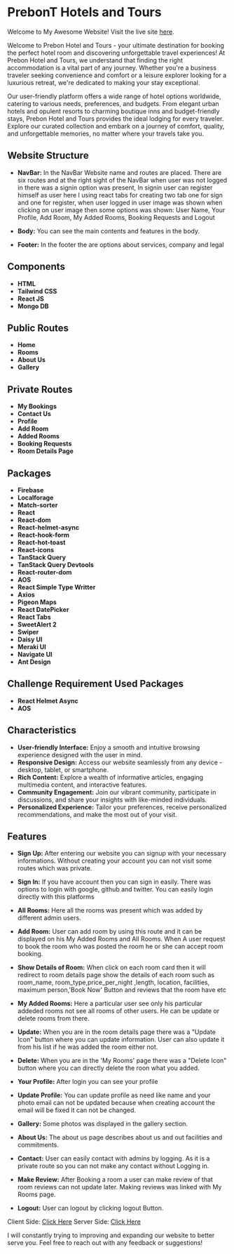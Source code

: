 # PrebonT Hotels and Tours

Welcome to My Awesome Website! Visit the live site [here](https://assignment-11-prebon-hotels.web.app/).

Welcome to Prebon Hotel and Tours - your ultimate destination for booking the perfect hotel room and discovering unforgettable travel experiences! At Prebon Hotel and Tours, we understand that finding the right accommodation is a vital part of any journey. Whether you're a business traveler seeking convenience and comfort or a leisure explorer looking for a luxurious retreat, we're dedicated to making your stay exceptional.

Our user-friendly platform offers a wide range of hotel options worldwide, catering to various needs, preferences, and budgets. From elegant urban hotels and opulent resorts to charming boutique inns and budget-friendly stays, Prebon Hotel and Tours provides the ideal lodging for every traveler. Explore our curated collection and embark on a journey of comfort, quality, and unforgettable memories, no matter where your travels take you.

## Website Structure

- **NavBar:** In the NavBar Website name and routes are placed. There are six routes and at the right sight of the NavBar when user was not logged in there was a signin option was present, In signin user can register himself as user here I using react tabs for creating two tab one for sign and one for register, when user logged in user image was shown when clicking on user image then some options was shown: User Name, Your Profile, Add Room, My Added Rooms, Booking Requests and Logout

- **Body:** You can see the main contents and features in the body.

- **Footer:** In the footer the are options about services, company and legal

## Components

- **HTML**
- **Tailwind CSS**
- **React JS**
- **Mongo DB**

## Public Routes

- **Home**
- **Rooms**
- **About Us**
- **Gallery**

## Private Routes

- **My Bookings**
- **Contact Us**
- **Profile**
- **Add Room**
- **Added Rooms**
- **Booking Requests**
- **Room Details Page**

## Packages

- **Firebase**
- **Localforage**
- **Match-sorter**
- **React**
- **React-dom**
- **React-helmet-async**
- **React-hook-form**
- **React-hot-toast**
- **React-icons**
- **TanStack Query**
- **TanStack Query Devtools**
- **React-router-dom**
- **AOS**
- **React Simple Type Writter**
- **Axios**
- **Pigeon Maps**
- **React DatePicker**
- **React Tabs**
- **SweetAlert 2**
- **Swiper**
- **Daisy UI**
- **Meraki UI**
- **Navigate UI**
- **Ant Design**

## Challenge Requirement Used Packages

- **React Helmet Async**
- **AOS**

## Characteristics

- **User-friendly Interface:** Enjoy a smooth and intuitive browsing experience designed with the user in mind.
- **Responsive Design:** Access our website seamlessly from any device - desktop, tablet, or smartphone.
- **Rich Content:** Explore a wealth of informative articles, engaging multimedia content, and interactive features.
- **Community Engagement:** Join our vibrant community, participate in discussions, and share your insights with like-minded individuals.
- **Personalized Experience:** Tailor your preferences, receive personalized recommendations, and make the most out of your visit.

## Features

- **Sign Up:** After entering our website you can signup with your necessary informations. Without creating your account you can not visit some routes which was private.

- **Sign In:** If you have account then you can sign in easily. There was options to login with google, github and twitter. You can easily login directly with this platforms

- **All Rooms:** Here all the rooms was present which was added by different admin users.

- **Add Room:** User can add room by using this route and it can be displayed on his My Added Rooms and All Rooms. When A user request to book the room who was posted the room he or she can accept room booking.

- **Show Details of Room:** When click on each room card then it will redirect to room details page show the details of each room such as room_name, room_type,price_per_night ,length, location, facilities, maximum person,'Book Now' Button and reviews that the room have  etc

- **My Added Rooms:** Here a particular user see only his particular addeded rooms not see all rooms of other users. He can be update or delete rooms from there.

- **Update:** When you are in the room details page there was a "Update Icon" button where you can update information. User can also update it from his list if he was added the room either not.

- **Delete:** When you are in the 'My Rooms' page there was a "Delete Icon" button where you can directly delete the roon what you added. 

- **Your Profile:** After login you can see your profile

- **Update Profile:** You can update profile as need like name and your photo email can not be updated because when creating account the email will be fixed it can not be changed.

- **Gallery:** Some photos was displayed in the gallery section.

- **About Us:** The about us page describes about us and out facilities and commitments.

- **Contact:** User can easily contact with admins by logging. As it is a private route so you can not make any contact without Logging in.


- **Make Review:** After Booking a room a user can make review of that room reviews can not update later. Making reviews was linked with My Rooms page.


- **Logout:** User can logout by clicking logout Button.

Client Side: [Click Here](https://assignment-11-prebon-hotels.web.app/)
Server Side: [Click Here](https://hotel-assignment-server.vercel.app/)

I will constantly trying to improving and expanding our website to better serve you. Feel free to reach out with any feedback or suggestions!
